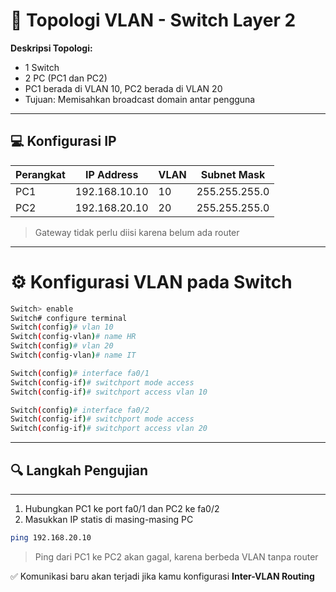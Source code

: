 # 🧷 Topologi VLAN - Switch Layer 2

**Deskripsi Topologi:**
- 1 Switch
- 2 PC (PC1 dan PC2)
- PC1 berada di VLAN 10, PC2 berada di VLAN 20
- Tujuan: Memisahkan broadcast domain antar pengguna

---

## 💻 Konfigurasi IP

| Perangkat | IP Address     | VLAN | Subnet Mask     |
|-----------|----------------|------|------------------|
| PC1       | 192.168.10.10  | 10   | 255.255.255.0    |
| PC2       | 192.168.20.10  | 20   | 255.255.255.0    |

> Gateway tidak perlu diisi karena belum ada router

---

# ⚙️ Konfigurasi VLAN pada Switch

```bash
Switch> enable
Switch# configure terminal
Switch(config)# vlan 10
Switch(config-vlan)# name HR
Switch(config)# vlan 20
Switch(config-vlan)# name IT

Switch(config)# interface fa0/1
Switch(config-if)# switchport mode access
Switch(config-if)# switchport access vlan 10

Switch(config)# interface fa0/2
Switch(config-if)# switchport mode access
Switch(config-if)# switchport access vlan 20
```

---

## 🔍 Langkah Pengujian

---

1. Hubungkan PC1 ke port fa0/1 dan PC2 ke fa0/2  
2. Masukkan IP statis di masing-masing PC

```bash
ping 192.168.20.10
```

> Ping dari PC1 ke PC2 akan gagal, karena berbeda VLAN tanpa router

✅ Komunikasi baru akan terjadi jika kamu konfigurasi **Inter-VLAN Routing**
